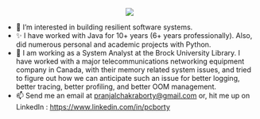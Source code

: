 <p align="center">
  <a href="https://skillicons.dev">
    <img src="https://skillicons.dev/icons?i=java,python,ts,spring,hibernate,tensorflow,kafka,react,aws,git,docker,jenkins,gradle,prometheus,vim" />
  </a>
</p>

- 👀 I’m interested in building resilient software systems.
- ✨ I have worked with Java for 10+ years (6+ years professionally). Also, did numerous personal and academic projects with Python.
- 🌱 I am working as a System Analyst at the Brock University Library. I have worked with a major telecommunications networking equipment company in Canada, with their memory related system issues, and tried to figure out how we can anticipate such an issue for better logging, better tracing, better profiling, and better OOM management.
- 📫 Send me an email at pranjalchakraborty@gmail.com or, hit me up on LinkedIn : https://www.linkedin.com/in/pcborty 

<!---
pranjalcborty/pranjalcborty is a ✨ special ✨ repository because its `README.md` (this file) appears on your GitHub profile.
You can click the Preview link to take a look at your changes.
--->
